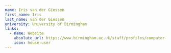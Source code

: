 ```yaml
---
name: Iris van der Giessen
first_name: Iris
last_name: van der Giessen
university: University of Birmingham
links:
  - name: Website
    absolute_url: https://www.birmingham.ac.uk/staff/profiles/computer-science/research-fellow/van-der-giessen-iris
    icon: house-user
---
```

